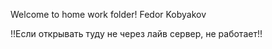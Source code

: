 Welcome to home work folder!
Fedor Kobyakov

!!Если открывать туду не через лайв сервер, не работает!!
